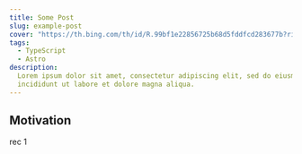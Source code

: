 ```yaml
---
title: Some Post
slug: example-post
cover: "https://th.bing.com/th/id/R.99bf1e22856725b68d5fddfcd283677b?rik=TutQhaQL70DRQA&pid=ImgRaw&r=0"
tags:
  - TypeScript
  - Astro
description:
  Lorem ipsum dolor sit amet, consectetur adipiscing elit, sed do eiusmod tempor
  incididunt ut labore et dolore magna aliqua.
---
```


## Motivation

rec 1
